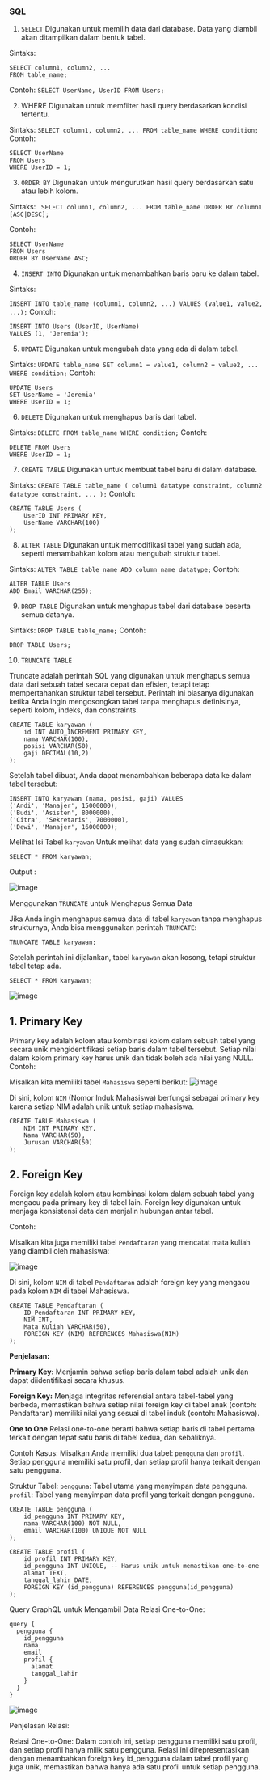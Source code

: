 ### SQL

1. `SELECT`
Digunakan untuk memilih data dari database. Data yang diambil akan ditampilkan dalam bentuk tabel.

Sintaks:
```
SELECT column1, column2, ...
FROM table_name;
```
Contoh:
`SELECT UserName, UserID
FROM Users;`

2. WHERE
Digunakan untuk memfilter hasil query berdasarkan kondisi tertentu.

Sintaks:
`
SELECT column1, column2, ...
FROM table_name
WHERE condition;
`
Contoh:

```
SELECT UserName
FROM Users
WHERE UserID = 1;
```

3. `ORDER BY`
Digunakan untuk mengurutkan hasil query berdasarkan satu atau lebih kolom.

Sintaks:
`
SELECT column1, column2, ...
FROM table_name
ORDER BY column1 [ASC|DESC];`

Contoh:
```
SELECT UserName
FROM Users
ORDER BY UserName ASC;
```

4. `INSERT INTO`
Digunakan untuk menambahkan baris baru ke dalam tabel.

Sintaks:

`INSERT INTO table_name (column1, column2, ...)
VALUES (value1, value2, ...);`
Contoh:
```
INSERT INTO Users (UserID, UserName)
VALUES (1, 'Jeremia');
```

5. `UPDATE`
Digunakan untuk mengubah data yang ada di dalam tabel.

Sintaks:
`UPDATE table_name
SET column1 = value1, column2 = value2, ...
WHERE condition;`
Contoh:
```
UPDATE Users
SET UserName = 'Jeremia'
WHERE UserID = 1;
```

6. `DELETE`
Digunakan untuk menghapus baris dari tabel.

Sintaks:
`DELETE FROM table_name
WHERE condition;`
Contoh:
```
DELETE FROM Users
WHERE UserID = 1;
```

7. `CREATE TABLE`
Digunakan untuk membuat tabel baru di dalam database.

Sintaks:
`CREATE TABLE table_name (
    column1 datatype constraint,
    column2 datatype constraint,
    ...
);`
Contoh:
```
CREATE TABLE Users (
    UserID INT PRIMARY KEY,
    UserName VARCHAR(100)
);
```

8. `ALTER TABLE`
Digunakan untuk memodifikasi tabel yang sudah ada, seperti menambahkan kolom atau mengubah struktur tabel.

Sintaks:
`ALTER TABLE table_name
ADD column_name datatype;`
Contoh:
```
ALTER TABLE Users
ADD Email VARCHAR(255);
```

9. `DROP TABLE`
Digunakan untuk menghapus tabel dari database beserta semua datanya.

Sintaks:
`DROP TABLE table_name;`
Contoh:
```
DROP TABLE Users;
```
10. `TRUNCATE TABLE`
    
Truncate adalah perintah SQL yang digunakan untuk menghapus semua data dari sebuah tabel secara cepat dan efisien, tetapi tetap mempertahankan struktur tabel tersebut. Perintah ini biasanya digunakan ketika Anda ingin mengosongkan tabel tanpa menghapus definisinya, seperti kolom, indeks, dan constraints.

```
CREATE TABLE karyawan (
    id INT AUTO_INCREMENT PRIMARY KEY,
    nama VARCHAR(100),
    posisi VARCHAR(50),
    gaji DECIMAL(10,2)
);
```

Setelah tabel dibuat, Anda dapat menambahkan beberapa data ke dalam tabel tersebut:

```
INSERT INTO karyawan (nama, posisi, gaji) VALUES 
('Andi', 'Manajer', 15000000),
('Budi', 'Asisten', 8000000),
('Citra', 'Sekretaris', 7000000),
('Dewi', 'Manajer', 16000000);

```

Melihat Isi Tabel `karyawan`
Untuk melihat data yang sudah dimasukkan:

```
SELECT * FROM karyawan;

```
Output :

![image](https://github.com/user-attachments/assets/10a0ace5-147d-44d4-a4f0-5e37993c616e)

Menggunakan `TRUNCATE` untuk Menghapus Semua Data

Jika Anda ingin menghapus semua data di tabel `karyawan` tanpa menghapus strukturnya, Anda bisa menggunakan perintah `TRUNCATE`:

```
TRUNCATE TABLE karyawan;

```
Setelah perintah ini dijalankan, tabel `karyawan` akan kosong, tetapi struktur tabel tetap ada.

```
SELECT * FROM karyawan;
```

![image](https://github.com/user-attachments/assets/85849ce8-b605-4064-a72e-5ba0acbec8a2)

## 1. Primary Key
Primary key adalah kolom atau kombinasi kolom dalam sebuah tabel yang secara unik mengidentifikasi setiap baris dalam tabel tersebut. Setiap nilai dalam kolom primary key harus unik dan tidak boleh ada nilai yang NULL.
Contoh:

Misalkan kita memiliki tabel `Mahasiswa` seperti berikut:
![image](https://github.com/user-attachments/assets/a30106f4-5665-400b-913e-cf5a11f4e477)

Di sini, kolom `NIM` (Nomor Induk Mahasiswa) berfungsi sebagai primary key karena setiap NIM adalah unik untuk setiap mahasiswa.

```
CREATE TABLE Mahasiswa (
    NIM INT PRIMARY KEY,
    Nama VARCHAR(50),
    Jurusan VARCHAR(50)
);

```

## 2. Foreign Key
Foreign key adalah kolom atau kombinasi kolom dalam sebuah tabel yang mengacu pada primary key di tabel lain. Foreign key digunakan untuk menjaga konsistensi data dan menjalin hubungan antar tabel.

Contoh:

Misalkan kita juga memiliki tabel `Pendaftaran` yang mencatat mata kuliah yang diambil oleh mahasiswa:

![image](https://github.com/user-attachments/assets/3e196e3c-3ef0-48a1-b285-45ea9b0b7e66)

Di sini, kolom `NIM` di tabel `Pendaftaran` adalah foreign key yang mengacu pada kolom `NIM` di tabel Mahasiswa.
```
CREATE TABLE Pendaftaran (
    ID_Pendaftaran INT PRIMARY KEY,
    NIM INT,
    Mata_Kuliah VARCHAR(50),
    FOREIGN KEY (NIM) REFERENCES Mahasiswa(NIM)
);
```

**Penjelasan:**

**Primary Key:** Menjamin bahwa setiap baris dalam tabel adalah unik dan dapat diidentifikasi secara khusus.

**Foreign Key:** Menjaga integritas referensial antara tabel-tabel yang berbeda, memastikan bahwa setiap nilai foreign key di tabel anak (contoh: Pendaftaran) memiliki nilai yang sesuai di tabel induk (contoh: Mahasiswa).

**One to One**
Relasi one-to-one berarti bahwa setiap baris di tabel pertama terkait dengan tepat satu baris di tabel kedua, dan sebaliknya.

Contoh Kasus:
Misalkan Anda memiliki dua tabel: `pengguna` dan `profil`. Setiap pengguna memiliki satu profil, dan setiap profil hanya terkait dengan satu pengguna.

Struktur Tabel:
`pengguna`: Tabel utama yang menyimpan data pengguna.
`profil`: Tabel yang menyimpan data profil yang terkait dengan pengguna.

```
CREATE TABLE pengguna (
    id_pengguna INT PRIMARY KEY,
    nama VARCHAR(100) NOT NULL,
    email VARCHAR(100) UNIQUE NOT NULL
);

CREATE TABLE profil (
    id_profil INT PRIMARY KEY,
    id_pengguna INT UNIQUE, -- Harus unik untuk memastikan one-to-one
    alamat TEXT,
    tanggal_lahir DATE,
    FOREIGN KEY (id_pengguna) REFERENCES pengguna(id_pengguna)
);

```

Query GraphQL untuk Mengambil Data Relasi One-to-One:
```
query {
  pengguna {
    id_pengguna
    nama
    email
    profil {
      alamat
      tanggal_lahir
    }
  }
}

```

![image](https://github.com/user-attachments/assets/e5c8fa61-c7fb-4a1d-9f6e-069a3fc5737b)


Penjelasan Relasi:

Relasi One-to-One:
Dalam contoh ini, setiap pengguna memiliki satu profil, dan setiap profil hanya milik satu pengguna. Relasi ini direpresentasikan dengan menambahkan foreign key id_pengguna dalam tabel profil yang juga unik, memastikan bahwa hanya ada satu profil untuk setiap pengguna.





